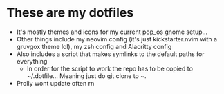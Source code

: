 # These are my dotfiles
* It's mostly themes and icons for my current pop_os gnome setup...
* Other things include my neovim config (it's just kickstarter.nvim with a gruvgox theme lol), my zsh config and Alacritty config
* Also includes a script that makes symlinks to the default paths for everything
    * In order for the script to work the repo has to be copied to ~/.dotfile... Meaning just do git clone to ~.
* Prolly wont update often rn
